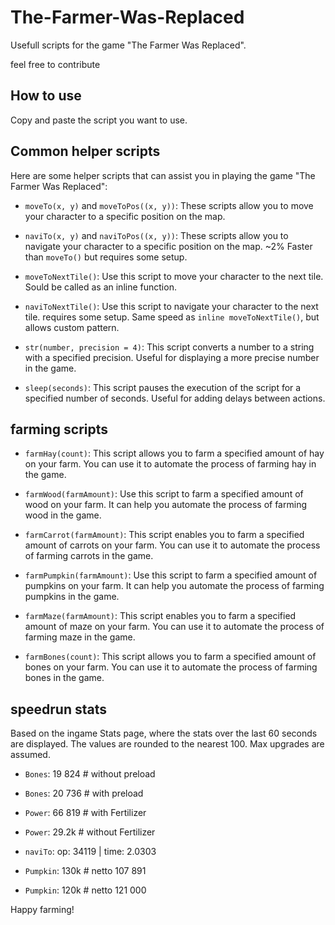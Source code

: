 # The-Farmer-Was-Replaced
Usefull scripts for the game "The Farmer Was Replaced".

feel free to contribute

## How to use
Copy and paste the script you want to use.


## Common helper scripts
Here are some helper scripts that can assist you in playing the game "The Farmer Was Replaced":

- `moveTo(x, y)` and `moveToPos((x, y))`: These scripts allow you to move your character to a specific position on the map.

- `naviTo(x, y)` and `naviToPos((x, y))`: These scripts allow you to navigate your character to a specific position on the map. ~2% Faster than `moveTo()` but requires some setup.

- `moveToNextTile()`: Use this script to move your character to the next tile. Sould be called as an inline function.

- `naviToNextTile()`: Use this script to navigate your character to the next tile. requires some setup. Same speed as `inline moveToNextTile()`, but allows custom pattern.

- `str(number, precision = 4)`: This script converts a number to a string with a specified precision. Useful for displaying a more precise number in the game.

- `sleep(seconds)`: This script pauses the execution of the script for a specified number of seconds. Useful for adding delays between actions.

## farming scripts

- `farmHay(count)`: This script allows you to farm a specified amount of hay on your farm. You can use it to automate the process of farming hay in the game.

- `farmWood(farmAmount)`: Use this script to farm a specified amount of wood on your farm. It can help you automate the process of farming wood in the game.

- `farmCarrot(farmAmount)`: This script enables you to farm a specified amount of carrots on your farm. You can use it to automate the process of farming carrots in the game.

- `farmPumpkin(farmAmount)`: Use this script to farm a specified amount of pumpkins on your farm. It can help you automate the process of farming pumpkins in the game.

- `farmMaze(farmAmount)`: This script enables you to farm a specified amount of maze on your farm. You can use it to automate the process of farming maze in the game.

- `farmBones(count)`: This script allows you to farm a specified amount of bones on your farm. You can use it to automate the process of farming bones in the game.

## speedrun stats
Based on the ingame Stats page, where the stats over the last 60 seconds are displayed. The values are rounded to the nearest 100. Max upgrades are assumed.

- `Bones`: 19 824 # without preload
- `Bones`: 20 736 # with preload

- `Power`: 66 819 # with Fertilizer
- `Power`: 29.2k # without Fertilizer

- `naviTo`: op: 34119  | time: 2.0303

- `Pumpkin`: 130k # netto 107 891
- `Pumpkin`: 120k # netto 121 000



Happy farming!
